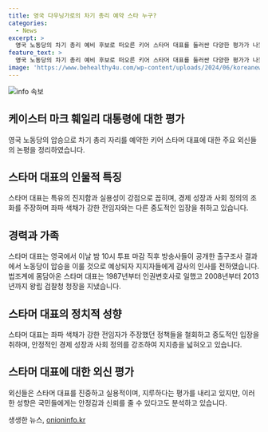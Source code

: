 ```yaml
---
title: 영국 다우닝가로의 차기 총리 예약 스타 누구?
categories:
  - News
excerpt: >
  영국 노동당의 차기 총리 예비 후보로 떠오른 키어 스타머 대표를 둘러싼 다양한 평가가 나왔다. 일부는 그를 신중하고 실용적이나 지루하다고 평가하며 카리스마 부족을 지적했고, 다른 의견은 그의 진지함과 실용성을 강조하며 총리로서의 자질을 가졌다고 평가했다. 스타머 대표는 앞으로의 행보에 대해 기대와 관심을 쏟고 있으며, 그의 정치적 행보는 칭찬과 비판을 동시에 받고 있다. 
feature_text: >
  영국 노동당의 차기 총리 예비 후보로 떠오른 키어 스타머 대표를 둘러싼 다양한 평가가 나왔다. 일부는 그를 신중하고 실용적이나 지루하다고 평가하며 카리스마 부족을 지적했고, 다른 의견은 그의 진지함과 실용성을 강조하며 총리로서의 자질을 가졌다고 평가했다. 스타머 대표는 앞으로의 행보에 대해 기대와 관심을 쏟고 있으며, 그의 정치적 행보는 칭찬과 비판을 동시에 받고 있다. 
image: 'https://www.behealthy4u.com/wp-content/uploads/2024/06/koreanews.jpg'
---
```


<p><img src="https://www.behealthy4u.com/wp-content/uploads/2024/06/koreanews.jpg" alt="info 속보" /></p>

<h2 data-ke-size="size26">케이스터 마크 훼일리 대통령에 대한 평가</h2>

<p data-ke-size="size16">영국 노동당의 압승으로 차기 총리 자리를 예약한 키어 스타머 대표에 대한 주요 외신들의 논평을 정리하였습니다.</p>

<h2 data-ke-size="size24">스타머 대표의 인물적 특징</h2>

<p data-ke-size="size16">스타머 대표는 특유의 진지함과 실용성이 강점으로 꼽히며, 경제 성장과 사회 정의의 조화를 주장하며 좌파 색채가 강한 전임자와는 다른 중도적인 입장을 취하고 있습니다.</p>

<h2 data-ke-size="size24">경력과 가족</h2>

<p data-ke-size="size16">스타머 대표는 영국에서 이날 밤 10시 투표 마감 직후 방송사들이 공개한 출구조사 결과에서 노동당이 압승을 이룰 것으로 예상되자 지지자들에게 감사의 인사를 전하였습니다. 법조계에 몸담아온 스타머 대표는 1987년부터 인권변호사로 일했고 2008년부터 2013년까지 왕립 검찰청 청장을 지냈습니다.</p>

<h2 data-ke-size="size24">스타머 대표의 정치적 성향</h2>

<p data-ke-size="size16">스타머 대표는 좌파 색채가 강한 전임자가 주장했던 정책들을 철회하고 중도적인 입장을 취하며, 안정적인 경제 성장과 사회 정의를 강조하여 지지층을 넓혀오고 있습니다.</p>

<h2 data-ke-size="size24">스타머 대표에 대한 외신 평가</h2>

<p data-ke-size="size16">외신들은 스타머 대표를 진중하고 실용적이며, 지루하다는 평가를 내리고 있지만, 이러한 성향은 국민들에게는 안정감과 신뢰를 줄 수 있다고도 분석하고 있습니다.</p>
생생한 뉴스, <a href="https://onioninfo.kr" rel="dofollow">onioninfo.kr</a>


